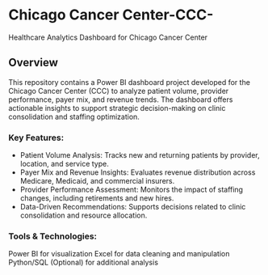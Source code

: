 # Chicago Cancer Center-CCC-
Healthcare Analytics Dashboard for Chicago Cancer Center
## Overview
This repository contains a Power BI dashboard project developed for the Chicago Cancer Center (CCC) to analyze patient volume, provider performance, payer mix, and revenue trends. The dashboard offers actionable insights to support strategic decision-making on clinic consolidation and staffing optimization.

### Key Features:
- Patient Volume Analysis: Tracks new and returning patients by provider, location, and service type.
- Payer Mix and Revenue Insights: Evaluates revenue distribution across Medicare, Medicaid, and commercial insurers.
- Provider Performance Assessment: Monitors the impact of staffing changes, including retirements and new hires.
- Data-Driven Recommendations: Supports decisions related to clinic consolidation and resource allocation.

### Tools & Technologies:
Power BI for visualization
Excel for data cleaning and manipulation
Python/SQL (Optional) for additional analysis
